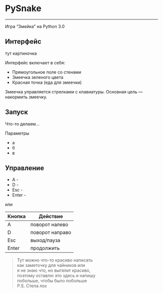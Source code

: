 <!DOCTYPE html><html><head><meta charset="utf-8"><title>PySnake.md</title><style></style></head><body id="preview">
<h1 class="code-line" data-line-start=0 data-line-end=1><a id="PySnake_0"></a>PySnake</h1>
<hr>
<p class="has-line-data" data-line-start="2" data-line-end="3">Игра “Змейка” на Python 3.0</p>
<h2 class="code-line" data-line-start=3 data-line-end=4><a id="_3"></a>Интерфейс</h2>
<p class="has-line-data" data-line-start="4" data-line-end="5">тут картиночка</p>
<p class="has-line-data" data-line-start="6" data-line-end="7">Интерфейс включает в себя:</p>
<ul>
<li class="has-line-data" data-line-start="7" data-line-end="8">Прямоугольное поле со стенами</li>
<li class="has-line-data" data-line-start="8" data-line-end="9">Змеечка зеленого цвета</li>
<li class="has-line-data" data-line-start="9" data-line-end="11">Красная точка (еда для змеечки)</li>
</ul>
<p class="has-line-data" data-line-start="11" data-line-end="12">Змеечка управляется стрелками с клавиатуры. Основная цель — накормить змеечку.</p>
<h2 class="code-line" data-line-start=12 data-line-end=13><a id="_12"></a>Запуск</h2>
<p class="has-line-data" data-line-start="13" data-line-end="14">Что-то делаем…</p>
<p class="has-line-data" data-line-start="15" data-line-end="16">Параметры</p>
<ul>
<li class="has-line-data" data-line-start="16" data-line-end="17">а</li>
<li class="has-line-data" data-line-start="17" data-line-end="18">б</li>
<li class="has-line-data" data-line-start="18" data-line-end="20">в</li>
</ul>
<h2 class="code-line" data-line-start=20 data-line-end=21><a id="_20"></a>Управление</h2>
<ul>
<li class="has-line-data" data-line-start="22" data-line-end="23">А -</li>
<li class="has-line-data" data-line-start="23" data-line-end="24">D -</li>
<li class="has-line-data" data-line-start="24" data-line-end="25">Esc -</li>
<li class="has-line-data" data-line-start="25" data-line-end="27">Enter -</li>
</ul>
<p class="has-line-data" data-line-start="27" data-line-end="28">или</p>
<table class="table table-striped table-bordered">
<thead>
<tr>
<th>Кнопка</th>
<th>Действие</th>
</tr>
</thead>
<tbody>
<tr>
<td>A</td>
<td>поворот налево</td>
</tr>
<tr>
<td>D</td>
<td>поворот направо</td>
</tr>
<tr>
<td>Esc</td>
<td>выход/пауза</td>
</tr>
<tr>
<td>Enter</td>
<td>продолжить</td>
</tr>
</tbody>
</table>
<blockquote>
<p class="has-line-data" data-line-start="36" data-line-end="42">Тут можно что-то красиво написать<br>
как заметочку для чайников или<br>
я не знаю что, но выгялит красиво,<br>
поэтому оставлю это здесь и напишу<br>
побольше, чтобы было побольше<br>
P.S. Степа лох</p>
</blockquote>
</body></html>